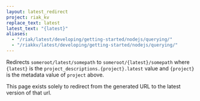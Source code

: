 ```yaml
---
layout: latest_redirect
project: riak_kv
replace_text: latest
latest_text: "{latest}"
aliases:
  - "/riak/latest/developing/getting-started/nodejs/querying/"
  - "/riakkv/latest/developing/getting-started/nodejs/querying/"
---
```


Redirects `someroot/latest/somepath` to `someroot/{latest}/somepath` 
where `{latest}` is the `project_descriptions.{project}.latest` value
and `{project}` is the metadata value of `project` above.

This page exists solely to redirect from the generated URL to the latest version of
that url.


